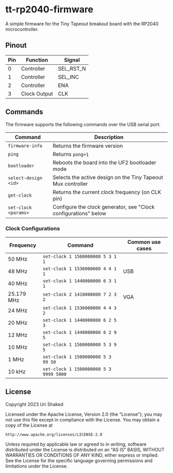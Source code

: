 # tt-rp2040-firmware

A simple firmware for the Tiny Tapeout breakout board with the RP2040 microcontroller.

## Pinout

| Pin | Function     | Signal    |
| --- | ------------ | --------- |
| 0   | Controller   | SEL_RST_N |
| 1   | Controller   | SEL_INC   |
| 2   | Controller   | ENA       |
| 3   | Clock Output | CLK       |

## Commands

The firmware supports the following commands over the USB serial port:

| Command              | Description                                                     |
| -------------------- | --------------------------------------------------------------- |
| `firmware-info`      | Returns the firmware version                                    |
| `ping`               | Returns `pong=1`                                                |
| `bootloader`         | Reboots the board into the UF2 bootloader mode                  |
| `select-design <id>` | Selects the active design on the Tiny Tapeout Mux controller    |
| `get-clock`          | Returns the current clock frequency (on CLK pin)                |
| `set-clock <params>` | Configure the clock generator, see "Clock configurations" below |

### Clock Configurations

| Frequency  | Command                                | Common use cases |
| ---------- | -------------------------------------- | ---------------- |
| 50 MHz     | `set-clock 1 1500000000 5 3 1 1`       |                  |
| 48 MHz     | `set-clock 1 1536000000 4 4 1 1`       | USB              |
| 40 MHz     | `set-clock 1 1440000000 6 3 1 1`       |                  |
| 25.179 MHz | `set-clock 2 1410000000 7 2 3 2`       | VGA              |
| 24 MHz     | `set-clock 1 1536000000 4 4 3 2`       |                  |
| 20 MHz     | `set-clock 1 1440000000 6 2 5 3`       |                  |
| 12 MHz     | `set-clock 1 1440000000 6 2 9 5`       |                  |
| 10 MHz     | `set-clock 1 1500000000 5 3 9 5`       |                  |
| 1 MHz      | `set-clock 1 1500000000 5 3 99 50`     |                  |
| 10 kHz     | `set-clock 1 1500000000 5 3 9999 5000` |                  |

## License

Copyright 2023 Uri Shaked

Licensed under the Apache License, Version 2.0 (the "License");
you may not use this file except in compliance with the License.
You may obtain a copy of the License at

    http://www.apache.org/licenses/LICENSE-2.0

Unless required by applicable law or agreed to in writing, software
distributed under the License is distributed on an "AS IS" BASIS,
WITHOUT WARRANTIES OR CONDITIONS OF ANY KIND, either express or implied.
See the License for the specific language governing permissions and
limitations under the License.
